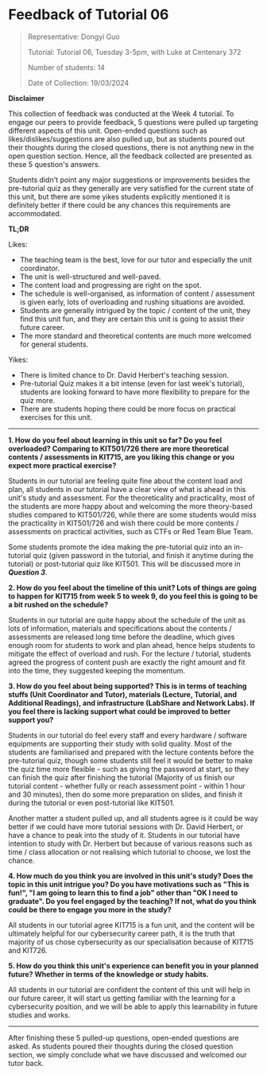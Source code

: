 # Feedback of Tutorial 06

> Representative: Dongyi Guo
>
> Tutorial: Tutorial 06, Tuesday 3-5pm, with Luke at Centenary 372
>
> Number of students: 14
>
> Date of Collection: 19/03/2024

**Disclaimer**

This collection of feedback was conducted at the Week 4 tutorial. To engage our peers to provide feedback, 5 questions were pulled up targeting different aspects of this unit. Open-ended questions such as likes/dislikes/suggestions are also pulled up, but as students poured out their thoughts during the closed questions, there is not anything new in the open question section. Hence, all the feedback collected are presented as these 5 question's answers.

Students didn't point any major suggestions or improvements besides the pre-tutorial quiz as they generally are very satisfied for the current state of this unit, but there are some yikes students explicitly mentioned it is definitely better if there could be any chances this requirements are accommodated.

**TL;DR**

Likes:

* The teaching team is the best, love for our tutor and especially the unit coordinator.
* The unit is well-structured and well-paved.
* The content load and progressing are right on the spot.
* The schedule is well-organised, as information of content / assessment is given early, lots of overloading and rushing situations are avoided.
* Students are generally intrigued by the topic / content of the unit, they find this unit fun, and they are certain this unit is going to assist their future career.
* The more standard and theoretical contents are much more welcomed for general students.

Yikes:

* There is limited chance to Dr. David Herbert's teaching session.
* Pre-tutorial Quiz makes it a bit intense (even for last week's tutorial), students are looking forward to have more flexibility to prepare for the quiz more.
* There are students hoping there could be more focus on practical exercises for this unit.

---

**1. How do you feel about learning in this unit so far? Do you feel overloaded? Comparing to KIT501/726 there are more theoretical contents / assessments in KIT715, are you liking this change or you expect more practical exercise?**

Students in our tutorial are feeling quite fine about the content load and plan, all students in our tutorial have a clear view of what is ahead in this unit's study and assessment. For the theoreticality and practicality, most of the students are more happy about and welcoming the more theory-based studies compared to KIT501/726, while there are some students would miss the practicality in KIT501/726 and wish there could be more contents / assessments on practical activities, such as CTFs or Red Team Blue Team.

Some students promote the idea making the pre-tutorial quiz into an in-tutorial quiz (given password in the tutorial, and finish it anytime during the tutorial) or post-tutorial quiz like KIT501. This will be discussed more in ***Question 3***.

**2. How do you feel about the timeline of this unit? Lots of things are going to happen for KIT715 from week 5 to week 9, do you feel this is going to be a bit rushed on the schedule?**

Students in our tutorial are quite happy about the schedule of the unit as lots of information, materials and specifications about the contents / assessments are released long time before the deadline, which gives enough room for students to work and plan ahead, hence helps students to mitigate the effect of overload and rush. For the lecture / tutorial, students agreed the progress of content push are exactly the right amount and fit into the time, they suggested keeping the momentum.

**3. How do you feel about being supported? This is in terms of teaching stuffs (Unit Coordinator and Tutor), materials (Lecture, Tutorial, and Additional Readings), and infrastructure (LabShare and Network Labs). If you feel there is lacking support what could be improved to better support you?**

Students in our tutorial do feel every staff and every hardware / software equipments are supporting their study with solid quality. Most of the students are familiarised and prepared with the lecture contents before the pre-tutorial quiz, though some students still feel it would be better to make the quiz time more flexible - such as giving the password at start, so they can finish the quiz after finishing the tutorial (Majority of us finish our tutorial content - whether fully or reach assessment point - within 1 hour and 30 minutes), then do some more preparation on slides, and finish it during the tutorial or even post-tutorial like KIT501.

Another matter a student pulled up, and all students agree is it could be way better if we could have more tutorial sessions with Dr. David Herbert, or have a chance to peak into the study of it. Students in our tutorial have intention to study with Dr. Herbert but because of various reasons such as time / class allocation or not realising which tutorial to choose, we lost the chance.

**4. How much do you think you are involved in this unit's study? Does the topic in this unit intrigue you? Do you have motivations such as "This is fun!", "I am going to learn this to find a job" other than "OK I need to graduate". Do you feel engaged by the teaching? If not, what do you think could be there to engage you more in the study?**

All students in our tutorial agree KIT715 is a fun unit, and the content will be ultimately helpful for our cybersecurity career path, it is the truth that majority of us chose cybersecurity as our specialisation because of KIT715 and KIT726.

**5. How do you think this unit's experience can benefit you in your planned future? Whether in terms of the knowledge or study habits.**

All students in our tutorial are confident the content of this unit will help in our future career, it will start us getting familiar with the learning for a cybersecurity position, and we will be able to apply this learnability in future studies and works.

---

After finishing these 5 pulled-up questions, open-ended questions are asked. As students poured their thoughts during the closed question section, we simply conclude what we have discussed and welcomed our tutor back.
